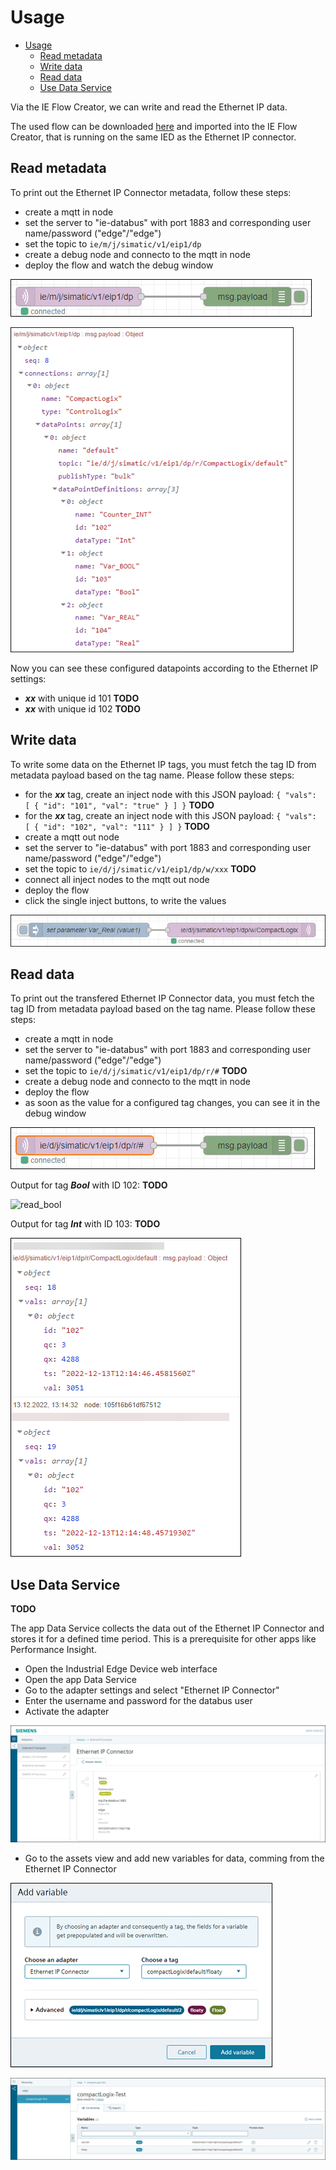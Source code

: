 # Usage

- [Usage](#usage)
  - [Read metadata](#read-metadata)
  - [Write data](#write-data)
  - [Read data](#read-data)
  - [Use Data Service](#use-data-service)
  
Via the IE Flow Creator, we can write and read the Ethernet IP data.

The used flow can be downloaded [here](/src/flow.json) and imported into the IE Flow Creator, that is running on the same IED as the Ethernet IP connector.

## Read metadata

To print out the Ethernet IP Connector metadata, follow these steps:

- create a mqtt in node
- set the server to "ie-databus" with port 1883 and corresponding user name/password ("edge"/"edge")
- set the topic to `ie/m/j/simatic/v1/eip1/dp`
- create a debug node and connecto to the mqtt in node
- deploy the flow and watch the debug window

![metadata_flow](/docs/graphics/Metadata_Flow.png)

![metadata](/docs/graphics/Metadata.png)

Now you can see these configured datapoints according to the Ethernet IP settings:

- ***xx*** with unique id 101 **TODO**
- ***xx*** with unique id 102 **TODO**

## Write data

To write some data on the Ethernet IP tags, you must fetch the tag ID from metadata payload based on the tag name. Please follow these steps:

- for the ***xx*** tag, create an inject node with this JSON payload: `{ "vals": [ { "id": "101", "val": "true" } ] }` **TODO**
- for the ***xx*** tag, create an inject node with this JSON payload: `{ "vals": [ { "id": "102", "val": "111" } ] }` **TODO**
- create a mqtt out node
- set the server to "ie-databus" with port 1883 and corresponding user name/password ("edge"/"edge")
- set the topic to `ie/d/j/simatic/v1/eip1/dp/w/xxx` **TODO**
- connect all inject nodes to the mqtt out node
- deploy the flow
- click the single inject buttons, to write the values

![write_data_flow](/docs/graphics/Write_Data_Flow.png)

## Read data

To print out the transfered Ethernet IP Connector data, you must fetch the tag ID from metadata payload based on the tag name. Please follow these steps:

- create a mqtt in node
- set the server to "ie-databus" with port 1883 and corresponding user name/password ("edge"/"edge")
- set the topic to `ie/d/j/simatic/v1/eip1/dp/r/#` **TODO**
- create a debug node and connecto to the mqtt in node
- deploy the flow
- as soon as the value for a configured tag changes, you can see it in the debug window

![read_data_flow](/docs/graphics/Read_Data_Flow.png)

Output for tag ***Bool*** with ID 102: **TODO**

![read_bool](/docs/graphics/Read_Bool.png)

Output for tag ***Int*** with ID 103: **TODO**

![read_int](/docs/graphics/Read_Int.png)

## Use Data Service

 **TODO**
 
The app Data Service collects the data out of the Ethernet IP Connector and stores it for a defined time period.
This is a prerequisite for other apps like Performance Insight.

- Open the Industrial Edge Device web interface
- Open the app Data Service
- Go to the adapter settings and select "Ethernet IP Connector"
- Enter the username and password for the databus user
- Activate the adapter

![DataServiceAdapter](/docs/graphics/DataService_Adapter.png)

- Go to the assets view and add new variables for data, comming from the Ethernet IP Connector

![DataServiceAdapter](/docs/graphics/DataService_Add.png)

![DataServiceAdapter](/docs/graphics/DataService_Variables.png)

